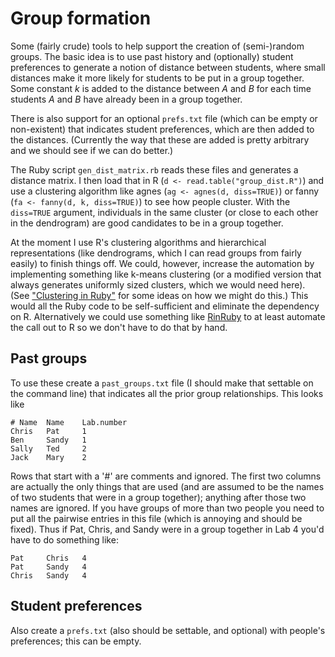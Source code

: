 Group formation
===============

Some (fairly crude) tools to help support the creation of (semi-)random groups.
The basic idea is to use past history and (optionally) student preferences to
generate a notion of distance between students, where small distances make it
more likely for students to be put in a group together. Some constant _k_ is
added to the distance between _A_ and _B_ for each time students _A_ and _B_
have already been in a group together.

There is also support for an optional ```prefs.txt``` file (which can be empty
or non-existent) that indicates student preferences, which are then added to 
the distances. (Currently the way that these are added is pretty arbitrary and 
we should see if we can do better.)

The Ruby script ```gen_dist_matrix.rb``` reads these files and generates
a distance matrix. I then load that in R (```d <- read.table("group_dist.R")```) 
and use a clustering algorithm like agnes (```ag <- agnes(d, diss=TRUE)```) or 
fanny (```fa <- fanny(d, k, diss=TRUE)```) to see how people cluster. With 
the ```diss=TRUE``` argument, individuals in the same cluster (or close to 
each other in the dendrogram) are good candidates to be in a group together.

At the moment I use R's clustering algorithms and hierarchical representations
(like dendrograms, which I can read groups from fairly easily) to finish things off.
We could, however, increase the automation by implementing something like
k-means clustering (or a modified version that always generates uniformly
sized clusters, which we would need here). (See 
["Clustering in Ruby"](http://colinfdrake.com/2011/05/28/clustering-in-ruby.html)
for some ideas on how we might do this.) This would all the Ruby code to
be self-sufficient and eliminate the dependency on R. Alternatively we could
use something like [RinRuby](https://sites.google.com/a/ddahl.org/rinruby-users/)
to at least automate the call out to R so we don't have to do that by hand.

## Past groups

To use these create a ```past_groups.txt``` file (I should make 
that settable on the command line) that indicates all the prior group relationships.
This looks like
```
# Name	Name	Lab.number
Chris	Pat	    1
Ben	    Sandy	1
Sally	Ted	    2
Jack	Mary    2
```
Rows that start with a '#' are comments and ignored. The first two columns are
actually the only things that are used (and are assumed to be the names of two
students that were in a group together); anything after those two names are
ignored. If you have groups of more than two people you need to put all the
pairwise entries in this file (which is annoying and should be fixed). Thus
if Pat, Chris, and Sandy were in a group together in Lab 4 you'd have to do
something like:
```
Pat     Chris   4
Pat     Sandy   4
Chris   Sandy   4
```

## Student preferences

Also create a ```prefs.txt``` (also should be settable, and optional) with people's 
preferences; this can be empty. 
